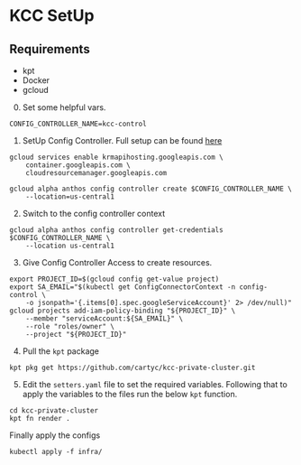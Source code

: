 # KCC SetUp

## Requirements
- kpt
- Docker
- gcloud

0. Set some helpful vars.

```
CONFIG_CONTROLLER_NAME=kcc-control
```

1. SetUp Config Controller. Full setup can be found [here](https://cloud.google.com/anthos-config-management/docs/how-to/config-controller-setup)

```
gcloud services enable krmapihosting.googleapis.com \
    container.googleapis.com \
    cloudresourcemanager.googleapis.com
    
gcloud alpha anthos config controller create $CONFIG_CONTROLLER_NAME \
    --location=us-central1    
```

2. Switch to the config controller context

```
gcloud alpha anthos config controller get-credentials $CONFIG_CONTROLLER_NAME \
    --location us-central1
```
3. Give Config Controller Access to create resources.
```
export PROJECT_ID=$(gcloud config get-value project)
export SA_EMAIL="$(kubectl get ConfigConnectorContext -n config-control \
    -o jsonpath='{.items[0].spec.googleServiceAccount}' 2> /dev/null)"
gcloud projects add-iam-policy-binding "${PROJECT_ID}" \
    --member "serviceAccount:${SA_EMAIL}" \
    --role "roles/owner" \
    --project "${PROJECT_ID}"
```    

4. Pull the `kpt` package

```
kpt pkg get https://github.com/cartyc/kcc-private-cluster.git
```

5. Edit the `setters.yaml` file to set the required variables. Following that to apply the variables to the files run the below `kpt` function.

```
cd kcc-private-cluster
kpt fn render .
```

Finally apply the configs

```
kubectl apply -f infra/
```
